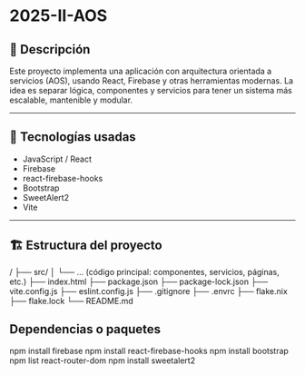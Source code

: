 # 2025-II-AOS

## 🧾 Descripción

Este proyecto implementa una aplicación con arquitectura orientada a servicios (AOS), usando React, Firebase y otras herramientas modernas. La idea es separar lógica, componentes y servicios para tener un sistema más escalable, mantenible y modular.

---

## 🧰 Tecnologías usadas

- JavaScript / React  
- Firebase 
- react-firebase-hooks  
- Bootstrap  
- SweetAlert2  
- Vite  

---

## 🏗️ Estructura del proyecto

/
├── src/
│ └── … (código principal: componentes, servicios, páginas, etc.)
├── index.html
├── package.json
├── package-lock.json
├── vite.config.js
├── eslint.config.js
├── .gitignore
├── .envrc
├── flake.nix
├── flake.lock
└── README.md

## Dependencias o paquetes

npm install firebase
npm install react-firebase-hooks
npm install bootstrap
npm list react-router-dom
npm install sweetalert2
